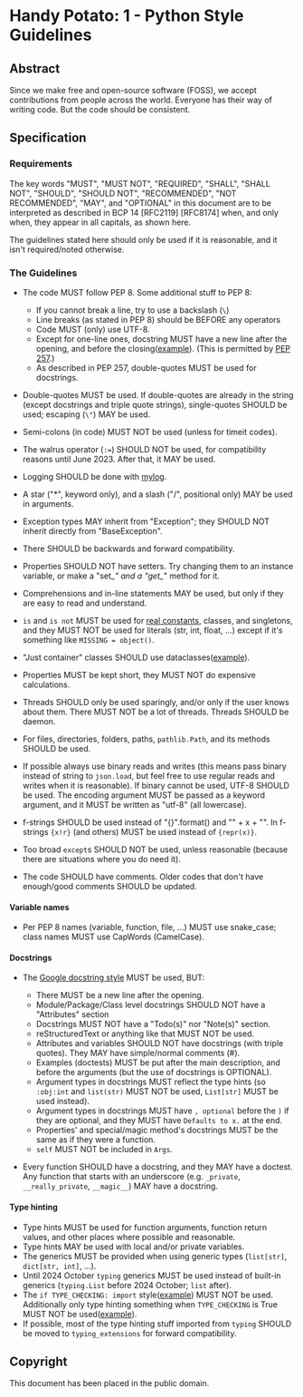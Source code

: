 # Handy Potato: 1 - Python Style Guidelines

## Abstract

Since we make free and open-source software (FOSS), we accept contributions from people across the world. Everyone has their way of writing code. But the code should be consistent.

## Specification

### Requirements

The key words "MUST", "MUST NOT", "REQUIRED", "SHALL", "SHALL NOT", "SHOULD", "SHOULD NOT", "RECOMMENDED", "NOT RECOMMENDED", "MAY", and "OPTIONAL" in this document are to be interpreted as described in BCP 14 [RFC2119] [RFC8174] when, and only when, they appear in all capitals, as shown here.

The guidelines stated here should only be used if it is reasonable, and it isn't required/noted otherwise.

### The Guidelines

- The code MUST follow PEP 8. Some additional stuff to PEP 8:
  - If you cannot break a line, try to use a backslash (`\`)
  - Line breaks (as stated in PEP 8) should be BEFORE any operators
  - Code MUST (only) use UTF-8.
  - Except for one-line ones, docstring MUST have a new line after the opening, and before the closing([example](https://github.com/sco1/flake8-annotations/blob/7e44ba73866e92fcce8d1c9ca082ffaabec99d9c/flake8_annotations/checker.py#L53-L58)). (This is permitted by [PEP 257](https://archive.ph/kY0Hw#selection-615.313-615.399).)
  - As described in PEP 257, double-quotes MUST be used for docstrings.

- Double-quotes MUST be used. If double-quotes are already in the string (except docstrings and triple quote strings), single-quotes SHOULD be used; escaping (`\"`) MAY be used.

- Semi-colons (in code) MUST NOT be used (unless for timeit codes).

- The walrus operator (`:=`) SHOULD NOT be used, for compatibility reasons until June 2023. After that, it MAY be used.

- Logging SHOULD be done with [mylog](https://github.com/koviubi56/mylog).

- A star ("*", keyword only), and a slash ("/", positional only) MAY be used in arguments.

- Exception types MAY inherit from "Exception"; they SHOULD NOT inherit directly from "BaseException".

- There SHOULD be backwards and forward compatibility.

- Properties SHOULD NOT have setters. Try changing them to an instance variable, or make a "set_*" and a "get_*" method for it.

- Comprehensions and in-line statements MAY be used, but only if they are easy to read and understand.

- `is` and `is not` MUST be used for [real constants](https://docs.python.org/3/library/constants.html#built-in-constants), classes, and singletons, and they MUST NOT be used for literals (str, int, float, ...) except if it's something like `MISSING = object()`.

- "Just container" classes SHOULD use dataclasses([example](https://github.com/IBM/lmctl/blob/0d0efd979301f369f17f0cd95f7262710d8d62c9/tests/unit/utils/dcutils/test_dc_to_dict.py#L8-L12)).

- Properties MUST be kept short, they MUST NOT do expensive calculations.

- Threads SHOULD only be used sparingly, and/or only if the user knows about them. There MUST NOT be a lot of threads. Threads SHOULD be daemon.

- For files, directories, folders, paths, `pathlib.Path`, and its methods SHOULD be used.

- If possible always use binary reads and writes (this means pass binary instead of string to `json.load`, but feel free to use regular reads and writes when it is reasonable). If binary cannot be used, UTF-8 SHOULD be used. The encoding argument MUST be passed as a keyword argument, and it MUST be written as "utf-8" (all lowercase).

- f-strings SHOULD be used instead of "{}".format() and "" + x + "". In f-strings `{x!r}` (and others) MUST be used instead of `{repr(x)}`.

- Too broad `except`s SHOULD NOT be used, unless reasonable (because there are situations where you do need it).

- The code SHOULD have comments. Older codes that don't have enough/good comments SHOULD be updated.

#### Variable names

- Per PEP 8 names (variable, function, file, ...) MUST use snake_case; class names MUST use CapWords (CamelCase).

#### Docstrings

- The [Google docstring style](https://www.sphinx-doc.org/en/master/usage/extensions/example_google.html) MUST be used, BUT:

  - There MUST be a new line after the opening.
  - Module/Package/Class level docstrings SHOULD NOT have a "Attributes" section
  - Docstrings MUST NOT have a "Todo(s)" nor "Note(s)" section.
  - reStructuredText or anything like that MUST NOT be used.
  - Attributes and variables SHOULD NOT have docstrings (with triple quotes). They MAY have simple/normal comments (#).
  - Examples (doctests) MUST be put after the main description, and before the arguments (but the use of docstrings is OPTIONAL).
  - Argument types in docstrings MUST reflect the type hints (so `:obj:int` and `list(str)` MUST NOT be used, `List[str]` MUST be used instead).
  - Argument types in docstrings MUST have `, optional` before the `)` if they are optional, and they MUST have `Defaults to x.` at the end.
  - Properties' and special/magic method's docstrings MUST be the same as if they were a function.
  - `self` MUST NOT be included in `Args`.
- Every function SHOULD have a docstring, and they MAY have a doctest. Any function that starts with an underscore (e.g. `_private`, `__really_private`, `__magic__`) MAY have a docstring.

#### Type hinting

- Type hints MUST be used for function arguments, function return values, and other places where possible and reasonable.
- Type hints MAY be used with local and/or private variables.
- The generics MUST be provided when using generic types (`list[str]`, `dict[str, int]`, ...).
- Until 2024 October `typing` generics MUST be used instead of built-in generics (`typing.List` before 2024 October; `list` after).
- The `if TYPE_CHECKING: import` style([example](https://github.com/pydantic/pydantic/blob/5dd9b4f5ca5715ed2bd65378201473b45c419c89/pydantic/main.py#L74-L91)) MUST NOT be used. Additionally only type hinting something when `TYPE_CHECKING` is True MUST NOT be used([example](https://github.com/pydantic/pydantic/blob/5dd9b4f5ca5715ed2bd65378201473b45c419c89/pydantic/main.py#L312-L327)).
- If possible, most of the type hinting stuff imported from `typing` SHOULD be moved to `typing_extensions` for forward compatibility.

## Copyright

This document has been placed in the public domain.
